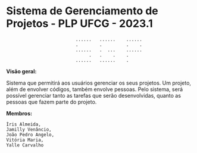 # Sistema de Gerenciamento de Projetos - PLP UFCG - 2023.1

                              ......   ......    ......   
                              .        .         .    .
                              ......   .  ...    ......        
                                   .   .    .    .
                              ......   ......    .
**Visão geral:**

Sistema que permitirá aos usuários gerenciar os seus projetos. Um projeto, além de envolver códigos, também envolve pessoas. Pelo sistema, será possível gerenciar tanto as tarefas que serão desenvolvidas, quanto as pessoas que fazem parte do projeto.

**Membros:**

    Íris Almeida,
    Jamilly Venâncio,
    João Pedro Angelo,
    Vitória Maria, 
    Yalle Carvalho
